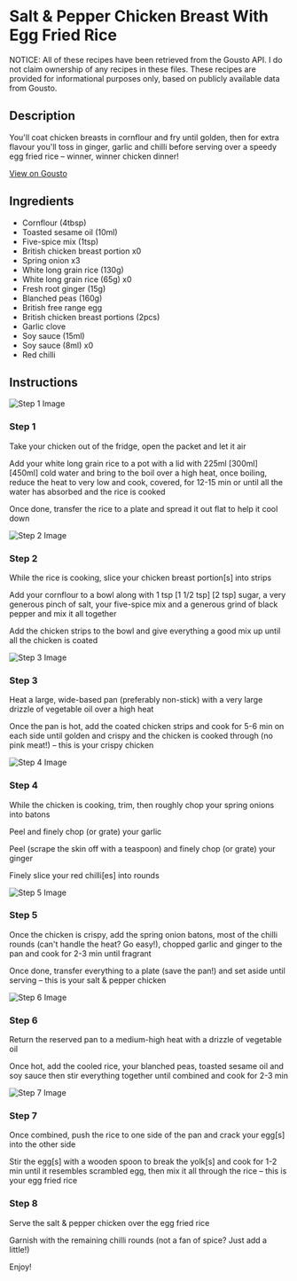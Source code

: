 # Salt & Pepper Chicken Breast With Egg Fried Rice

NOTICE: All of these recipes have been retrieved from the Gousto API. I do not claim ownership of any recipes in these files. These recipes are provided for informational purposes only, based on publicly available data from Gousto.

## Description

You'll coat chicken breasts in cornflour and fry until golden, then for extra flavour you'll toss in ginger, garlic and chilli before serving over a speedy egg fried rice – winner, winner chicken dinner!

[View on Gousto](https://www.gousto.co.uk/recipes/cookbook/salt-pepper-chicken-breast-with-egg-fried-rice)

## Ingredients

- Cornflour (4tbsp)
- Toasted sesame oil (10ml)
- Five-spice mix (1tsp)
- British chicken breast portion x0
- Spring onion x3
- White long grain rice (130g)
- White long grain rice (65g) x0
- Fresh root ginger (15g)
- Blanched peas (160g)
- British free range egg
- British chicken breast portions (2pcs)
- Garlic clove
- Soy sauce (15ml)
- Soy sauce (8ml) x0
- Red chilli

## Instructions

![Step 1 Image](https://production-media.gousto.co.uk/cms/recipe-step-image/Step-1-1605094351360-x200.jpg)

### Step 1

Take your chicken out of the fridge, open the packet and let it air

Add your white long grain rice to a pot with a lid with 225ml <span class="text-purple">[300ml] </span><span class="text-danger">[450ml]</span> cold water and bring to the boil over a high heat, once boiling, reduce the heat to very low and cook, covered, for 12-15 min or until all the water has absorbed and the rice is cooked

Once done, transfer the rice to a plate and spread it out flat to help it cool down

![Step 2 Image](https://production-media.gousto.co.uk/cms/recipe-step-image/Step-2-1605094357490-x200.jpg)

### Step 2

While the rice is cooking, slice your chicken breast portion[s] into strips

Add your cornflour to a bowl along with 1 tsp <span class="text-purple">[1 1/2 tsp]<span class="text-danger"> </span>[2 tsp]</span> sugar, a very generous pinch of salt, your five-spice mix and a generous grind of black pepper and mix it all together

Add the chicken strips to the bowl and give everything a good mix up until all the chicken is coated

![Step 3 Image](https://production-media.gousto.co.uk/cms/recipe-step-image/Step-3-1605094392532-x200.jpg)

### Step 3

Heat a large, wide-based pan (preferably non-stick) with a very large drizzle of vegetable oil over a high heat

Once the pan is hot, add the coated chicken strips and cook for 5-6 min on each side until golden and crispy and the chicken is cooked through (no pink meat!) – this is your crispy chicken

![Step 4 Image](https://production-media.gousto.co.uk/cms/recipe-step-image/Step-4-1605094401282-x200.jpg)

### Step 4

While the chicken is cooking, trim, then roughly chop your spring onions into batons

Peel and finely chop (or grate) your garlic

Peel (scrape the skin off with a teaspoon) and finely chop (or grate) your ginger

Finely slice your red chilli[es] into rounds

![Step 5 Image](https://production-media.gousto.co.uk/cms/recipe-step-image/Step-5-1605094412988-x200.jpg)

### Step 5

Once the chicken is crispy, add the spring onion batons, most of the chilli rounds (can't handle the heat? Go easy!), chopped garlic and ginger to the pan and cook for 2-3 min until fragrant

Once done, transfer everything to a plate (save the pan!) and set aside until serving – this is your salt & pepper chicken

![Step 6 Image](https://production-media.gousto.co.uk/cms/recipe-step-image/step-6-1605094430794-x200.jpg)

### Step 6

Return the reserved pan to a medium-high heat with a drizzle of vegetable oil

Once hot, add the cooled rice, your blanched peas, toasted sesame oil and soy sauce then stir everything together until combined and cook for 2-3 min

![Step 7 Image](https://production-media.gousto.co.uk/cms/recipe-step-image/step-7-1605094437573-x200.jpg)

### Step 7

Once combined, push the rice to one side of the pan and crack your egg[s] into the other side

Stir the egg[s] with a wooden spoon to break the yolk[s] and cook for 1-2 min until it resembles scrambled egg, then mix it all through the rice – this is your egg fried rice

### Step 8

Serve the salt & pepper chicken over the egg fried rice

Garnish with the remaining chilli rounds (not a fan of spice? Just add a little!)

Enjoy!

